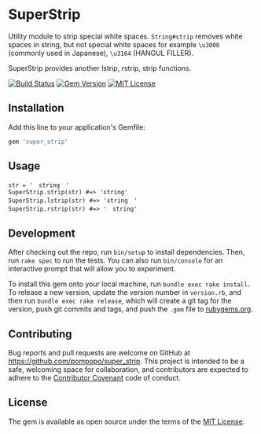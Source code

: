 # SuperStrip

Utility module to strip special white spaces.
`String#strip` removes white spaces in string, but not special white spaces for example `\u3000` (commonly used in Japanese), `\u3164` (HANGUL FILLER).

SuperStrip provides another lstrip, rstrip, strip functions.

[![Build Status](https://travis-ci.org/pompopo/super_strip.svg?branch=master)](https://travis-ci.org/pompopo/super_strip)
[![Gem Version](https://badge.fury.io/rb/super_strip.svg)](https://badge.fury.io/rb/super_strip)
[![MIT License](http://img.shields.io/badge/license-MIT-blue.svg?style=flat)](LICENSE)

## Installation

Add this line to your application's Gemfile:

```ruby
gem 'super_strip'
```

## Usage

```
str = '　string　'
SuperStrip.strip(str) #=> 'string'
SuperStrip.lstrip(str) #=> 'string　'
SuperStrip.rstrip(str) #=> '　string'
```

## Development

After checking out the repo, run `bin/setup` to install dependencies. Then, run `rake spec` to run the tests. You can also run `bin/console` for an interactive prompt that will allow you to experiment.

To install this gem onto your local machine, run `bundle exec rake install`. To release a new version, update the version number in `version.rb`, and then run `bundle exec rake release`, which will create a git tag for the version, push git commits and tags, and push the `.gem` file to [rubygems.org](https://rubygems.org).

## Contributing

Bug reports and pull requests are welcome on GitHub at https://github.com/pompopo/super_strip. This project is intended to be a safe, welcoming space for collaboration, and contributors are expected to adhere to the [Contributor Covenant](contributor-covenant.org) code of conduct.

## License

The gem is available as open source under the terms of the [MIT License](http://opensource.org/licenses/MIT).
